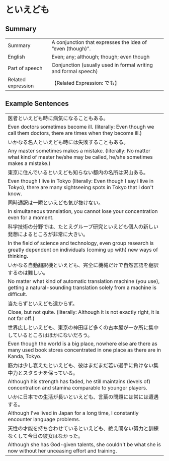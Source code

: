 # といえども

## Summary

<table><tr>   <td>Summary</td>   <td>A conjunction that expresses the idea of “even (though)”.</td></tr><tr>   <td>English</td>   <td>Even; any; although; though; even though</td></tr><tr>   <td>Part of speech</td>   <td>Conjunction (usually used in formal writing and formal speech)</td></tr><tr>   <td>Related expression</td>   <td>【Related Expression: でも】</td></tr></table>

## Example Sentences

<table><tr><td>医者といえども時に病気になることもある。</td></tr><tr><td>Even doctors sometimes become ill. (literally: Even though we call them doctors, there are times when they become ill.)</td></tr><tr><td>いかなる名人といえども時には失敗することもある。</td></tr><tr><td>Any master sometimes makes a mistake. (literally: No matter what kind of master he/she may be called, he/she sometimes makes a mistake.)</td></tr><tr><td>東京に住んでいるといえども知らない都内の名所は沢山ある。</td></tr><tr><td>Even though I live in Tokyo (literally: Even though I say I live in Tokyo), there are many sightseeing spots in Tokyo that I don't know.</td></tr><tr><td>同時通訳は一瞬といえども気が抜けない。</td></tr><tr><td>In simultaneous translation, you cannot lose your concentration even for a moment.</td></tr><tr><td>科学技術の分野では、たとえグループ研究といえども個人の新しい発想によるところが非常に大きい。</td></tr><tr><td>In the ﬁeld of science and technology, even group research is greatly dependent on individuals (coming up with) new ways of thinking.</td></tr><tr><td>いかなる自動翻訳機といえども、完全に機械だけで自然言語を翻訳するのは難しい。</td></tr><tr><td>No matter what kind of automatic translation machine (you use), getting a natural-sounding translation solely from a machine is difﬁcult.</td></tr><tr><td>当たらずといえども遠からず。</td></tr><tr><td>Close, but not quite. (literally: Although it is not exactly right, it is not far off.)</td></tr><tr><td>世界広しといえども、東京の神田ほど多くの古本屋が一か所に集中しているところはほかにないだろう。</td></tr><tr><td>Even though the world is a big place, nowhere else are there as many used book stores concentrated in one place as there are in Kanda, Tokyo.</td></tr><tr><td>筋力は少し衰えたといえども、彼はまだまだ若い選手に負けない集中力とスタミナを保っている。</td></tr><tr><td>Although his strength has faded, he still maintains (levels of) concentration and stamina comparable to younger players.</td></tr><tr><td>いかに日本での生活が長いといえども、言葉の問題には常には遭遇する。</td></tr><tr><td>Although I've lived in Japan for a long time, I constantly encounter language problems.</td></tr><tr><td>天性の才能を持ち合わせているといえども、絶え間ない努力と訓練なくして今日の彼女はなかった。</td></tr><tr><td>Although she has God-given talents, she couldn't be what she is now without her unceasing effort and training.</td></tr></table>

